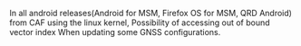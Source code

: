 In all android releases(Android for MSM, Firefox OS for MSM, QRD Android) from CAF using the linux kernel, Possibility of accessing out of bound vector index When updating some GNSS configurations.